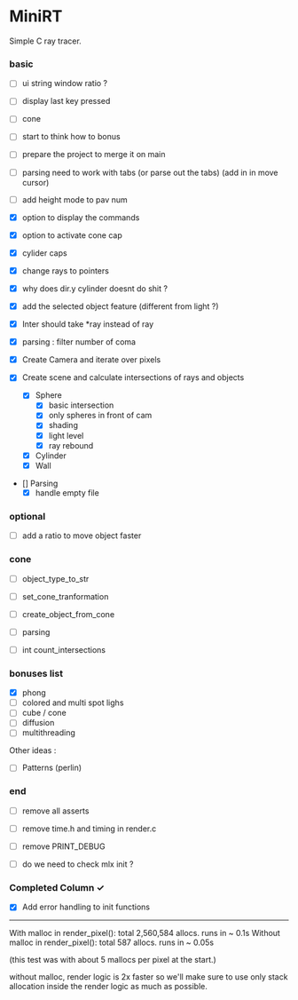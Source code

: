 # MiniRT
Simple C ray tracer.

### basic

- [ ] ui string window ratio ?
- [ ] display last key pressed
- [ ] cone
- [ ] start to think how to bonus
- [ ] prepare the project to merge it on main
- [ ] parsing need to work with tabs (or parse out the tabs) (add in in move cursor)
- [ ] add height mode to pav num

- [X] option to display the commands
- [X] option to activate cone cap
- [X] cylider caps
- [X] change rays to pointers
- [X] why does dir.y cylinder doesnt do shit ?
- [X] add the selected object feature (different from light ?)
- [X] Inter should take *ray instead of ray

- [X] parsing : filter number of coma

- [X] Create Camera and iterate over pixels
- [X] Create scene and calculate intersections of rays and objects
  - [X] Sphere
    - [X] basic intersection
	- [X] only spheres in front of cam
	- [X] shading
	- [X] light level
	- [X] ray rebound
  - [X] Cylinder
  - [X] Wall

- [] Parsing
	- [X] handle empty file

### optional

- [ ] add a ratio to move object faster


### cone

- [ ] object_type_to_str
- [ ] set_cone_tranformation
- [ ] create_object_from_cone
- [ ] parsing
- [ ] int	count_intersections


### bonuses list

 - [X] phong
 - [ ] colored and multi spot lighs
 - [ ] cube / cone
 - [ ] diffusion
 - [ ] multithreading

Other ideas :
 - [ ] Patterns (perlin)

### end
 - [ ] remove all asserts
 - [ ] remove time.h and timing in render.c
 - [ ] remove PRINT_DEBUG
 - [ ] do we need to check mlx init ?


### Completed Column ✓
- [X] Add error handling to init functions


---
With malloc in render_pixel():
	total 2,560,584 allocs.
	runs in ~ 0.1s
Without malloc in render_pixel():
	total 587 allocs.
	runs in ~ 0.05s

(this test was with about 5 mallocs per pixel at the start.)

without malloc, render logic is 2x faster so we'll make sure to use only stack allocation inside the render logic as much as possible.
